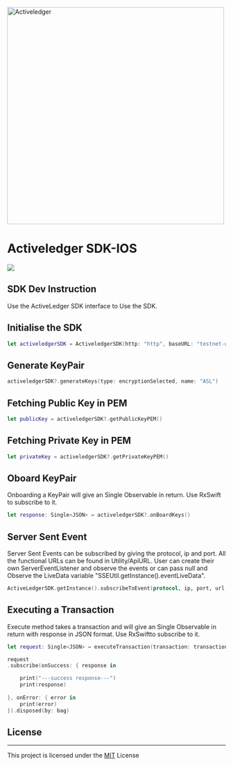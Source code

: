 <img src="https://www.activeledger.io/wp-content/uploads/2018/09/Asset-23.png" alt="Activeledger" width="500"/>


# Activeledger SDK-IOS

![](https://github.com/activeledger/SDK-IOS/blob/master/assets/appVideo.gif)


## SDK Dev Instruction

Use the ActiveLedger SDK interface to Use the SDK.

## Initialise the SDK

```Swift
let activeledgerSDK = ActiveledgerSDK(http: "http", baseURL: "testnet-uk.activeledger.io", port: "5260")
```

## Generate KeyPair

```Swift
activeledgerSDK?.generateKeys(type: encryptionSelected, name: "ASL")
```

## Fetching Public Key in PEM

```Swift
let publicKey = activeledgerSDK?.getPublicKeyPEM()
```

## Fetching Private Key in PEM

```Swift
let privateKey = activeledgerSDK?.getPrivateKeyPEM()
```

## Oboard KeyPair

Onboarding a KeyPair will give an Single Observable in return. Use RxSwift to subscribe to it.

```Swift
let response: Single<JSON> = activeledgerSDK?.onBoardKeys()
```

## Server Sent Event

Server Sent Events can be subscribed by giving the protocol, ip and port. All the functional URLs can be found in Utility/ApiURL.
User can create  their own ServerEventListener and observe the events or can pass null and Observe the LiveData variable "SSEUtil.getInstance().eventLiveData".

```Swift
ActiveLedgerSDK.getInstance().subscribeToEvent(protocol, ip, port, url, null/ServerEventListener);
```

## Executing a Transaction

Execute method takes a transaction and will give an Single Observable in return with response in JSON format. Use RxSwiftto subscribe to it.

```Swift
let request: Single<JSON> = executeTransaction(transaction: transaction)

request
.subscribe(onSuccess: { response in

    print("---success response---")
    print(response)
    
}, onError: { error in
    print(error)
}).disposed(by: bag)

```


## License

---

This project is licensed under the [MIT](https://github.com/activeledger/SDK-IOS/blob/master/LICENSE) License

